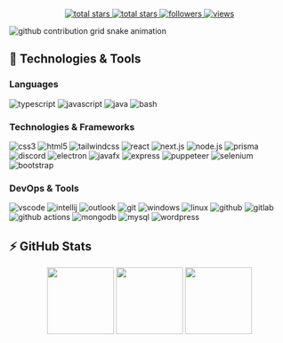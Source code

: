 <p align="center">
  <a href="https://github.com/STierProgrammer?tab=repositories&sort=stargazers">
    <img alt="total stars" title="Total stars on GitHub" src="https://custom-icon-badges.herokuapp.com/badge/dynamic/json?logo=star&host=formatted-dynamic-badges.herokuapp.com&formatter=metric&style=for-the-badge&color=55960c&labelColor=488207&label=stars&query=$.stars&url=https://api.github-star-counter.workers.dev/user/STierProgrammer"/>
  </a>
  <a href="https://github.com/STierProgrammer?tab=repositories&sort=stargazers">
    <img alt="total stars" title="Total forks on GitHub" src="https://custom-icon-badges.herokuapp.com/badge/dynamic/json?logo=fork&host=formatted-dynamic-badges.herokuapp.com&formatter=metric&style=for-the-badge&color=ff0013&labelColor=ae1206&label=forks&query=$.forks&url=https://api.github-star-counter.workers.dev/user/STierProgrammer"/>
  </a>
  <a href="https://github.com/STierProgrammer?tab=followers">
    <img alt="followers" title="Follow me on Github" src="https://custom-icon-badges.herokuapp.com/github/followers/STierProgrammer?color=236ad3&labelColor=1155ba&style=for-the-badge&logo=person-add&label=Follow&logoColor=white"/>
  </a>
  <a href="https://github.com/STierProgrammer/Simple-View-Counter">
    <img alt="views" title="GitHub profile views" src="https://komarev.com/ghpvc/?username=STierProgrammer&style=for-the-badge&color=lightgrey"/>
  </a>
</p>

![github contribution grid snake animation](https://raw.githubusercontent.com/STierProgrammer/STierProgrammer/output/github-contribution-grid-snake-dark.svg)

## 🚀 Technologies & Tools

### Languages

![typescript](https://img.shields.io/badge/typescript-black?style=flat-square&logo=typescript)
![javascript](https://img.shields.io/badge/javascript-black?style=flat-square&logo=javascript)
![java](https://custom-icon-badges.herokuapp.com/badge/java-black.svg?logo=java&logoColor=white&style=flat-square)
![bash](https://img.shields.io/badge/bash-black?style=flat-square&logo=gnu-bash)

### Technologies & Frameworks

![css3](https://img.shields.io/badge/css3-black?style=flat-square&logo=css3&logoColor=1572B6)
![html5](https://img.shields.io/badge/html5-black?style=flat-square&logo=html5)
![tailwindcss](https://img.shields.io/badge/tailwindcss-black?style=flat-square&logo=tailwindcss)
![react](https://img.shields.io/badge/react-black?style=flat-square&logo=react)
![next.js](https://img.shields.io/badge/next.js-black?style=flat-square&logo=next.js)
![node.js](https://img.shields.io/badge/node.js-black?style=flat-square&logo=node.js)
![prisma](https://img.shields.io/badge/prisma-black?style=flat-square&logo=prisma&logoColor=2D3748)
![discord](https://img.shields.io/badge/discord.js-black?style=flat-square&logo=discord)
![electron](https://img.shields.io/badge/electron-black?style=flat-square&logo=electron)
![javafx](https://custom-icon-badges.herokuapp.com/badge/javafx-black.svg?logo=java&logoColor=white&style=flat-square)
![express](https://img.shields.io/badge/express-black?style=flat-square&logo=express)
![puppeteer](https://img.shields.io/badge/puppeteer-black?style=flat-square&logo=puppeteer)
![selenium](https://img.shields.io/badge/selenium-black?style=flat-square&logo=selenium)
![bootstrap](https://img.shields.io/badge/bootstrap-black?style=flat-square&logo=bootstrap)

### DevOps & Tools

![vscode](https://img.shields.io/badge/vscode-black?style=flat-square&logo=visual-studio-code&logoColor=007ACC)
![intellij](https://img.shields.io/badge/intellij-black?style=flat-square&logo=intellij-idea)
![outlook](https://custom-icon-badges.herokuapp.com/badge/outlook-black.svg?logo=outlook&logoColor=blue&style=flat-square)
![git](https://img.shields.io/badge/git-black?style=flat-square&logo=git)
![windows](https://img.shields.io/badge/windows-black?style=flat-square&logo=windows&logoColor=0078D6)
![linux](https://img.shields.io/badge/linux-black?style=flat-square&logo=linux)
![github](https://img.shields.io/badge/github-black?style=flat-square&logo=github)
![gitlab](https://img.shields.io/badge/gitlab-black?style=flat-square&logo=gitlab)
![github actions](https://img.shields.io/badge/github_actions-black?style=flat-square&logo=github-actions)
![mongodb](https://img.shields.io/badge/mongodb-black?style=flat-square&logo=mongodb)
![mysql](https://img.shields.io/badge/mysql-black?style=flat-square&logo=mysql)
![wordpress](https://img.shields.io/badge/wordpress-black?style=flat-square&logo=wordpress)

## ⚡ GitHub Stats

<p align="center">
    <img height="120px" src="https://github-readme-streak-stats.herokuapp.com/?user=STierProgrammer&hide_border=true&theme=dark" />
    <img height="120px" src="https://github-readme-stats.vercel.app/api?username=STierProgrammer&hide_title=true&hide_border=true&show_icons=true&include_all_commits=true&count_private=true&line_height=21&hide_rank=true&icon_color=fa8b00&theme=dark" />
    <img height="120px" src="https://github-readme-stats.vercel.app/api/top-langs/?username=STierProgrammer&hide=html&hide_title=true&hide_border=true&layout=compact&langs_count=8&theme=dark" />
</p>


